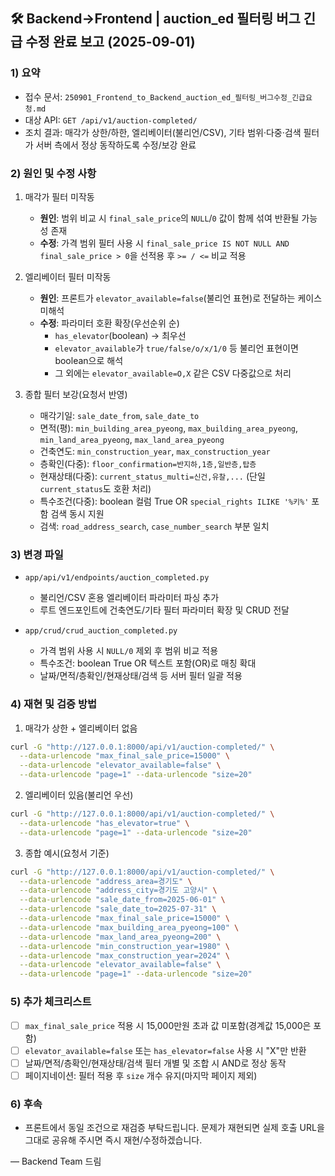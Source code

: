 ## 🛠️ Backend→Frontend | auction_ed 필터링 버그 긴급 수정 완료 보고 (2025-09-01)

### 1) 요약

- 접수 문서: `250901_Frontend_to_Backend_auction_ed_필터링_버그수정_긴급요청.md`
- 대상 API: `GET /api/v1/auction-completed/`
- 조치 결과: 매각가 상한/하한, 엘리베이터(불리언/CSV), 기타 범위·다중·검색 필터가 서버 측에서 정상 동작하도록 수정/보강 완료

### 2) 원인 및 수정 사항

1. 매각가 필터 미작동

   - **원인**: 범위 비교 시 `final_sale_price`의 `NULL`/`0` 값이 함께 섞여 반환될 가능성 존재
   - **수정**: 가격 범위 필터 사용 시 `final_sale_price IS NOT NULL AND final_sale_price > 0`을 선적용 후 `>= / <=` 비교 적용

2. 엘리베이터 필터 미작동

   - **원인**: 프론트가 `elevator_available=false`(불리언 표현)로 전달하는 케이스 미해석
   - **수정**: 파라미터 호환 확장(우선순위 순)
     - `has_elevator`(boolean) → 최우선
     - `elevator_available`가 `true/false/o/x/1/0` 등 불리언 표현이면 boolean으로 해석
     - 그 외에는 `elevator_available=O,X` 같은 CSV 다중값으로 처리

3. 종합 필터 보강(요청서 반영)
   - 매각기일: `sale_date_from`, `sale_date_to`
   - 면적(평): `min_building_area_pyeong`, `max_building_area_pyeong`, `min_land_area_pyeong`, `max_land_area_pyeong`
   - 건축연도: `min_construction_year`, `max_construction_year`
   - 층확인(다중): `floor_confirmation=반지하,1층,일반층,탑층`
   - 현재상태(다중): `current_status_multi=신건,유찰,...` (단일 `current_status`도 호환 처리)
   - 특수조건(다중): boolean 컬럼 True OR `special_rights ILIKE '%키%'` 포함 검색 동시 지원
   - 검색: `road_address_search`, `case_number_search` 부분 일치

### 3) 변경 파일

- `app/api/v1/endpoints/auction_completed.py`

  - 불리언/CSV 혼용 엘리베이터 파라미터 파싱 추가
  - 루트 엔드포인트에 건축연도/기타 필터 파라미터 확장 및 CRUD 전달

- `app/crud/crud_auction_completed.py`
  - 가격 범위 사용 시 `NULL/0` 제외 후 범위 비교 적용
  - 특수조건: boolean True OR 텍스트 포함(OR)로 매칭 확대
  - 날짜/면적/층확인/현재상태/검색 등 서버 필터 일괄 적용

### 4) 재현 및 검증 방법

1. 매각가 상한 + 엘리베이터 없음

```bash
curl -G "http://127.0.0.1:8000/api/v1/auction-completed/" \
  --data-urlencode "max_final_sale_price=15000" \
  --data-urlencode "elevator_available=false" \
  --data-urlencode "page=1" --data-urlencode "size=20"
```

2. 엘리베이터 있음(불리언 우선)

```bash
curl -G "http://127.0.0.1:8000/api/v1/auction-completed/" \
  --data-urlencode "has_elevator=true" \
  --data-urlencode "page=1" --data-urlencode "size=20"
```

3. 종합 예시(요청서 기준)

```bash
curl -G "http://127.0.0.1:8000/api/v1/auction-completed/" \
  --data-urlencode "address_area=경기도" \
  --data-urlencode "address_city=경기도 고양시" \
  --data-urlencode "sale_date_from=2025-06-01" \
  --data-urlencode "sale_date_to=2025-07-31" \
  --data-urlencode "max_final_sale_price=15000" \
  --data-urlencode "max_building_area_pyeong=100" \
  --data-urlencode "max_land_area_pyeong=200" \
  --data-urlencode "min_construction_year=1980" \
  --data-urlencode "max_construction_year=2024" \
  --data-urlencode "elevator_available=false" \
  --data-urlencode "page=1" --data-urlencode "size=20"
```

### 5) 추가 체크리스트

- [ ] `max_final_sale_price` 적용 시 15,000만원 초과 값 미포함(경계값 15,000은 포함)
- [ ] `elevator_available=false` 또는 `has_elevator=false` 사용 시 "X"만 반환
- [ ] 날짜/면적/층확인/현재상태/검색 필터 개별 및 조합 시 AND로 정상 동작
- [ ] 페이지네이션: 필터 적용 후 `size` 개수 유지(마지막 페이지 제외)

### 6) 후속

- 프론트에서 동일 조건으로 재검증 부탁드립니다. 문제가 재현되면 실제 호출 URL을 그대로 공유해 주시면 즉시 재현/수정하겠습니다.

—
Backend Team 드림
